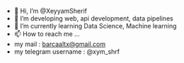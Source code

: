- 👋 Hi, I’m @XeyyamSherif
- 👀 I’m developing  web, api development, data pipelines
- 🌱 I’m currently learning Data Science, Machine learning
- 📫 How to reach me ... 
- my mail :
 barcaaltx@gmail.com
- my telegram username :
 @xym_shrf
 
 
<!---
XeyyamSherif/XeyyamSherif is a ✨ special ✨ repository because its `README.md` (this file) appears on your GitHub profile.
You can click the Preview link to take a look at your changes.
--->
